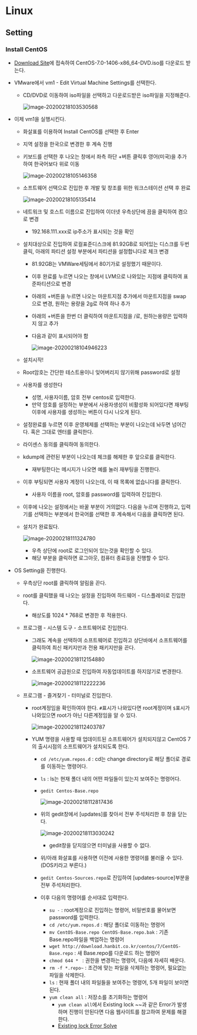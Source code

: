# Linux

## Setting

### Install CentOS

* [Download Site](http://archive.kernel.org/centos-vault/7.0.1406/isos/x86_64/)에 접속하여 CentOS-7.0-1406-x86_64-DVD.iso를 다운로드 받는다.

* VMware에서 vm1 - Edit Virtual Machine Settings를 선택한다.

  * CD/DVD로 이동하여 iso파일을 선택하고 다운로드받은 iso파일을 지정해준다.

    ![image-20200218103530568](image/image-20200218103530568.png)

* 이제 vm1을 실행시킨다.

  * 화살표를 이용하여 Install CentOS를 선택한 후 Enter

  * 지역 설정을 한국으로 변경한 후 계속 진행

  * 키보드를 선택한 후 나오는 창에서 좌측 하단 +버튼 클릭후 영어(미국)을 추가하여 한국어보다 위로 이동

    ![image-20200218105146358](image/image-20200218105146358.png)

  * 소프트웨어 선택으로 진입한 후 개발 및 창조를 위한 워크스테이션 선택 후 완료

    ![image-20200218105135414](image/image-20200218105135414.png)

  * 네트워크 및 호스트 이름으로 진입하여 이더넷 우측상단에 끔을 클릭하여 켬으로 변경

    * 192.168.111.xxx로 ip주소가 표시되는 것을 확인

  * 설치대상으로 진입하여 로컬표준디스크에 81.92GB로 되어있는 디스크를 두번 클릭, 아래의 파티션 설정 부분에서 파티션을 설정합니다로 체크 변경

    * 81.92GB는 VMWare세팅에서 80기가로 설정했기 때문이다.

    * 이후 완료를 누르면 나오는 창에서 LVM으로 나와있는 지점에 클릭하여 표준파티션으로 변경

    * 아래의 +버튼을 누르면 나오는 마운트지점 추가에서 마운트지점을 swap으로 변경, 원하는 용량을 2g로 하여 하나 추가

    * 아래의 +버튼을 한번 더 클릭하여 마운트지점을 /로, 원하는용량은 입력하지 않고 추가

    * 다음과 같이 표시되어야 함

      ![image-20200218104946223](image/image-20200218104946223.png)

  * 설치시작!

  * Root암호는 간단한 테스트용이니 잊어버리지 않기위해 password로 설정

  * 사용자를 생성한다

    * 성명, 사용자이름, 암호 전부 centos로 입력한다.
    * 만약 암호를 설정하는 부분에서 사용자생성이 비활성화 되어있다면 재부팅 이후에 사용자를 생성하는 버튼이 다시 나오게 된다.
  
  * 설정완료를 누르면 이후 운영체제를 선택하는 부분이 나오는데 놔두면 넘어간다. 혹은 그대로 엔터를 클릭한다.
  
  * 라이센스 동의를 클릭하여 동의한다.
  
  * kdump에 관련된 부분이 나오는데 체크를 해제한 후 앞으로를 클릭한다.
  
    * 재부팅한다는 메시지가 나오면 예를 눌러 재부팅을 진행한다.
  
  * 이후 부팅되면 사용자 계정이 나오는데, 이 때 목록에 없습니다를 클릭한다.
  
    * 사용자 이름을 root, 암호를 password를 입력하여 진입한다.
  
  * 이후에 나오는 설정에서는 바꿀 부분이 거의없다. 다음을 누르며 진행하고, 입력기를 선택하는 부분에서 한국어를 선택한 후 계속해서 다음을 클릭하면 된다.
  
  * 설치가 완료됬다.
  
    ![image-20200218111324780](image/image-20200218111324780.png)
  
    * 우측 상단에 root로 로그인되어 있는것을 확인할 수 있다.
    * 해당 부분을 클릭하면 로그아웃, 컴퓨터 종료등을 진행할 수 있다.
  
* OS Setting을 진행한다.

  * 우측상단 root를 클릭하여 알림을 끈다.

  * root를 클릭했을 때 나오는 설정을 진입하여 하드웨어 - 디스플레이로 진입한다.

    * 해상도를 1024 * 768로 변경한 후 적용한다.

  * 프로그램 - 시스템 도구 - 소프트웨어로 진입한다.

    * 그래도 계속을 선택하여 소프트웨어로 진입하고 상단바에서 소프트웨어를 클릭하여 최신 패키지만과 전용 패키지만을 끈다.

      ![image-20200218112154880](image/image-20200218112154880.png)

    * 소프트웨어 공급원으로 진입하여 자동업데이트를 하지않기로 변경한다.

      ![image-20200218112222236](image/image-20200218112222236.png)

  * 프로그램 - 즐겨찾기 - 터미널로 진입한다.

    * root계정임을 확인하여야 한다. `#`표시가 나와있다면 root계정이며 `$`표시가 나와있으면 root가 아닌 다른계정임을 알 수 있다.

      ![image-20200218112403787](image/image-20200218112403787.png)

    * YUM 명령을 사용할 때 업데이트된 소프트웨어가 설치되지않고 CentOS 7의 출시시점의 소프트웨어가 설치되도록 한다.

      * `cd /etc/yum.repos.d` : cd는 change directory로 해당 폴더로 경로를 이동하는 명령어다.

      * `ls` : ls는 현재 폴더 내의 어떤 파일들이 있는지 보여주는 명령어다.

      * `gedit Centos-Base.repo`

        ![image-20200218112817436](image/image-20200218112817436.png)

      * 위의 gedit창에서 [updates]를 찾아서 전부 주석처리한 후 창을 닫는다.

        ![image-20200218113030242](image/image-20200218113030242.png)

        * gedit창을 닫지않으면 터미널을 사용할 수 없다.

      * 위/아래 화살표를 사용하면 이전에 사용한 명령어를 불러올 수 있다. (DOS키라고 부른다.)

      * `gedit Centos-Sources.repo`로 진입하여 [updates-source]부분을 전부 주석처리한다.
      * 이후 다음의 명령어를 순서대로 입력한다.
        * `su -` : root계정으로 진입하는 명령어, 비밀번호를 물어보면 password를 입력한다.
        * `cd /etc/yum.repos.d` : 해당 폴더로 이동하는 명령어
        * `mv CentOS-Base.repo CentOS-Base.repo.bak` : 기존 Base.repo파일을 백업하는 명령어
        * `wget http://download.hanbit.co.kr/centos/7/CentOS-Base.repo` : 새 Base.repo를 다운로드 하는 명령어
        * `chmod 644 * ` : 권한을 변경하는 명령어, 다음에 자세히 배운다.
        * `rm -f *.repo~` : 조건에 맞는 파일을 삭제하는 명령어, 필요없는 파일을 삭제한다.
        * `ls` : 현재 폴더 내의 파일들을 보여주는 명령어, 5개 파일이 보이면 된다.
        * `yum clean all` : 저장소를 초기화하는 명령어
          * `yum clean all`에서 Existing lock ~~과 같은 Error가 발생하며 진행이 안된다면 다음 웹사이트를 참고하여 문제를 해결한다.
          * [Existing lock Error Solve](https://dang-dang12.tistory.com/22)

